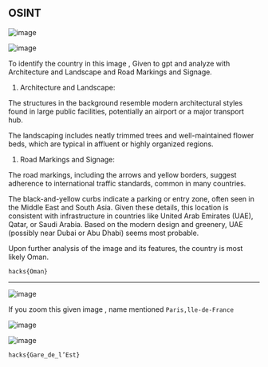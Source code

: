 ## OSINT

![image](https://github.com/user-attachments/assets/8a4a1da4-0ce9-405b-bdfd-c259791728e8)


![image](https://github.com/user-attachments/assets/9f30c743-f09a-4cff-a053-55d582b6d33a)

To identify the country in this image , Given to gpt and analyze with  Architecture and Landscape and Road Markings and Signage.

1. Architecture and Landscape:

The structures in the background resemble modern architectural styles found in large public facilities, potentially an airport or a major transport hub.

The landscaping includes neatly trimmed trees and well-maintained flower beds, which are typical in affluent or highly organized regions.

1. Road Markings and Signage:

The road markings, including the arrows and yellow borders, suggest adherence to international traffic standards, common in many countries.

The black-and-yellow curbs indicate a parking or entry zone, often seen in the Middle East and South Asia.
Given these details, this location is consistent with infrastructure in countries like United Arab Emirates (UAE), Qatar, or Saudi Arabia. Based on the modern design and greenery, UAE (possibly near Dubai or Abu Dhabi) seems most probable.

Upon further analysis of the image and its features, the country is most likely Oman.

`hacks{Oman}`

----

![image](https://github.com/user-attachments/assets/c6cad6fc-dfd9-465b-b102-ac0288085018)


If you zoom this given image , name mentioned `Paris,lle-de-France`

![image](https://github.com/user-attachments/assets/79a83af7-efe5-4da4-bcf0-8ade4ccaa7bd)


![image](https://github.com/user-attachments/assets/c3efe4cd-df4f-4109-8319-e087ca7901a0)


`hacks{Gare_de_l’Est}`

